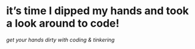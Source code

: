 # it’s time I dipped my hands and took a look around to code!
 *get your hands dirty with coding & tinkering*
